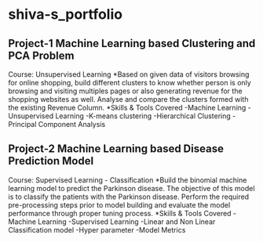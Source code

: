 # shiva-s_portfolio


## Project-1 Machine Learning based Clustering and PCA Problem
Course: Unsupervised Learning
*Based on given data of visitors browsing for online shopping, build different clusters to know whether person is only browsing and visiting multiples pages or also generating revenue for the shopping websites as well. Analyse and compare the clusters formed with the existing Revenue Column.
*Skills & Tools Covered
-Machine Learning
-Unsupervised Learning
-K-means clustering
-Hierarchical Clustering
-Principal Component Analysis

## Project-2 Machine Learning based Disease Prediction Model
Course: Supervised Learning - Classification
*Build the binomial machine learning model to predict the Parkinson disease. The objective of this model is to classify the patients with the Parkinson disease. Perform the required pre-processing steps prior to model building and evaluate the model performance through proper tuning process.
*Skills & Tools Covered
-Machine Learning
-Supervised Learning
-Linear and Non Linear Classification model
-Hyper parameter
-Model Metrics

